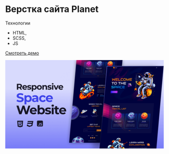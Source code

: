 # Верстка сайта Planet

Технологии
- HTML,
- SCSS,
- JS

[Смотреть демо](https://malinmaxim.github.io/Planet/)


![preview img](/preview.png)

